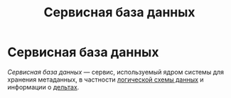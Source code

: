 ﻿---
layout: default
title: Сервисная база данных
nav_order: 8
parent: Основные понятия
grand_parent: Обзор понятий, компонентов и связей
has_children: false
has_toc: false
---

# Сервисная база данных

_Сервисная база данных_ — сервис, используемый ядром системы для хранения метаданных, 
в частности [логической схемы данных](../Логическая_схема_данных/Логическая_схема_данных.md) 
и информации о [дельтах](../Дельта/Дельта.md).